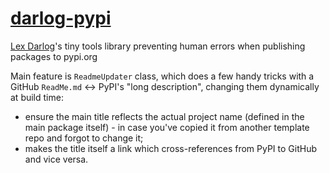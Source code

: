 # [darlog-pypi](https://pypi.org/project/darlog-pypi/)

[Lex Darlog](https://github.com/Lex-DRL)'s tiny tools library preventing human errors when publishing packages to pypi.org

Main feature is `ReadmeUpdater` class, which does a few handy tricks with a GitHub `ReadMe.md` <-> PyPI's "long description", changing them dynamically at build time:
- ensure the main title reflects the actual project name (defined in the main package itself) - in case you've copied it from another template repo and forgot to change it;
- makes the title itself a link which cross-references from PyPI to GitHub and vice versa.
